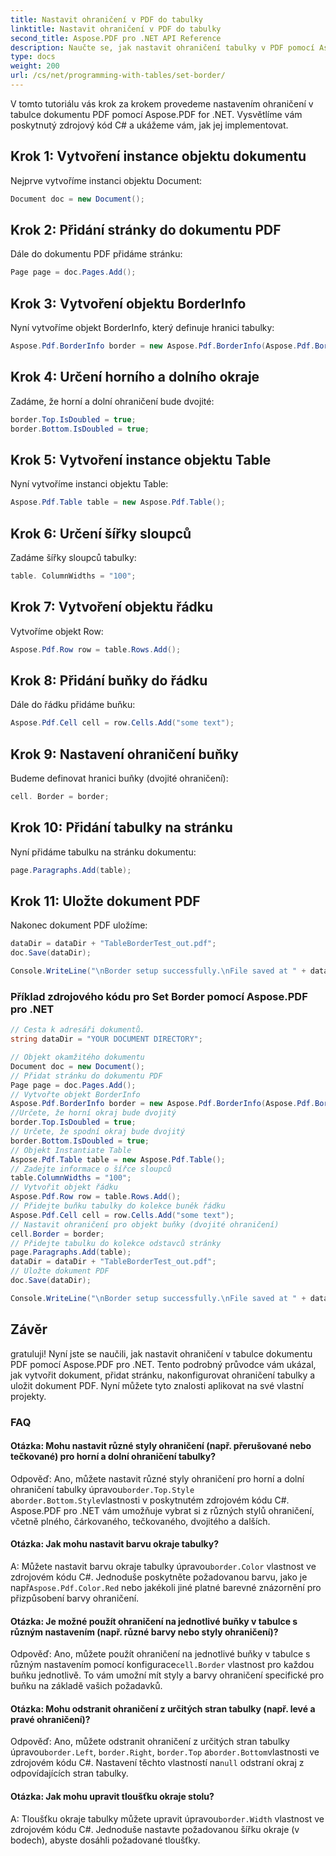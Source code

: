 ```yaml
---
title: Nastavit ohraničení v PDF do tabulky
linktitle: Nastavit ohraničení v PDF do tabulky
second_title: Aspose.PDF pro .NET API Reference
description: Naučte se, jak nastavit ohraničení tabulky v PDF pomocí Aspose.PDF pro .NET.
type: docs
weight: 200
url: /cs/net/programming-with-tables/set-border/
---
```

V tomto tutoriálu vás krok za krokem provedeme nastavením ohraničení v tabulce dokumentu PDF pomocí Aspose.PDF for .NET. Vysvětlíme vám poskytnutý zdrojový kód C# a ukážeme vám, jak jej implementovat.

## Krok 1: Vytvoření instance objektu dokumentu
Nejprve vytvoříme instanci objektu Document:

```csharp
Document doc = new Document();
```

## Krok 2: Přidání stránky do dokumentu PDF
Dále do dokumentu PDF přidáme stránku:

```csharp
Page page = doc.Pages.Add();
```

## Krok 3: Vytvoření objektu BorderInfo
Nyní vytvoříme objekt BorderInfo, který definuje hranici tabulky:

```csharp
Aspose.Pdf.BorderInfo border = new Aspose.Pdf.BorderInfo(Aspose.Pdf.BorderSide.All);
```

## Krok 4: Určení horního a dolního okraje
Zadáme, že horní a dolní ohraničení bude dvojité:

```csharp
border.Top.IsDoubled = true;
border.Bottom.IsDoubled = true;
```

## Krok 5: Vytvoření instance objektu Table
Nyní vytvoříme instanci objektu Table:

```csharp
Aspose.Pdf.Table table = new Aspose.Pdf.Table();
```

## Krok 6: Určení šířky sloupců
Zadáme šířky sloupců tabulky:

```csharp
table. ColumnWidths = "100";
```

## Krok 7: Vytvoření objektu řádku
Vytvoříme objekt Row:

```csharp
Aspose.Pdf.Row row = table.Rows.Add();
```

## Krok 8: Přidání buňky do řádku
Dále do řádku přidáme buňku:

```csharp
Aspose.Pdf.Cell cell = row.Cells.Add("some text");
```

## Krok 9: Nastavení ohraničení buňky
Budeme definovat hranici buňky (dvojité ohraničení):

```csharp
cell. Border = border;
```

## Krok 10: Přidání tabulky na stránku
Nyní přidáme tabulku na stránku dokumentu:

```csharp
page.Paragraphs.Add(table);
```

## Krok 11: Uložte dokument PDF
Nakonec dokument PDF uložíme:

```csharp
dataDir = dataDir + "TableBorderTest_out.pdf";
doc.Save(dataDir);

Console.WriteLine("\nBorder setup successfully.\nFile saved at " + dataDir);
```

### Příklad zdrojového kódu pro Set Border pomocí Aspose.PDF pro .NET

```csharp
// Cesta k adresáři dokumentů.
string dataDir = "YOUR DOCUMENT DIRECTORY";

// Objekt okamžitého dokumentu
Document doc = new Document();
// Přidat stránku do dokumentu PDF
Page page = doc.Pages.Add();
// Vytvořte objekt BorderInfo
Aspose.Pdf.BorderInfo border = new Aspose.Pdf.BorderInfo(Aspose.Pdf.BorderSide.All);
//Určete, že horní okraj bude dvojitý
border.Top.IsDoubled = true;
// Určete, že spodní okraj bude dvojitý
border.Bottom.IsDoubled = true;
// Objekt Instantiate Table
Aspose.Pdf.Table table = new Aspose.Pdf.Table();
// Zadejte informace o šířce sloupců
table.ColumnWidths = "100";
// Vytvořit objekt řádku
Aspose.Pdf.Row row = table.Rows.Add();
// Přidejte buňku tabulky do kolekce buněk řádku
Aspose.Pdf.Cell cell = row.Cells.Add("some text");
// Nastavit ohraničení pro objekt buňky (dvojité ohraničení)
cell.Border = border;
// Přidejte tabulku do kolekce odstavců stránky
page.Paragraphs.Add(table);
dataDir = dataDir + "TableBorderTest_out.pdf";
// Uložte dokument PDF
doc.Save(dataDir);

Console.WriteLine("\nBorder setup successfully.\nFile saved at " + dataDir);
```

## Závěr
gratuluji! Nyní jste se naučili, jak nastavit ohraničení v tabulce dokumentu PDF pomocí Aspose.PDF pro .NET. Tento podrobný průvodce vám ukázal, jak vytvořit dokument, přidat stránku, nakonfigurovat ohraničení tabulky a uložit dokument PDF. Nyní můžete tyto znalosti aplikovat na své vlastní projekty.

### FAQ

#### Otázka: Mohu nastavit různé styly ohraničení (např. přerušované nebo tečkované) pro horní a dolní ohraničení tabulky?

 Odpověď: Ano, můžete nastavit různé styly ohraničení pro horní a dolní ohraničení tabulky úpravou`border.Top.Style` a`border.Bottom.Style`vlastnosti v poskytnutém zdrojovém kódu C#. Aspose.PDF pro .NET vám umožňuje vybrat si z různých stylů ohraničení, včetně plného, čárkovaného, tečkovaného, dvojitého a dalších.

#### Otázka: Jak mohu nastavit barvu okraje tabulky?

 A: Můžete nastavit barvu okraje tabulky úpravou`border.Color` vlastnost ve zdrojovém kódu C#. Jednoduše poskytněte požadovanou barvu, jako je např`Aspose.Pdf.Color.Red` nebo jakékoli jiné platné barevné znázornění pro přizpůsobení barvy ohraničení.

#### Otázka: Je možné použít ohraničení na jednotlivé buňky v tabulce s různým nastavením (např. různé barvy nebo styly ohraničení)?

 Odpověď: Ano, můžete použít ohraničení na jednotlivé buňky v tabulce s různým nastavením pomocí konfigurace`cell.Border` vlastnost pro každou buňku jednotlivě. To vám umožní mít styly a barvy ohraničení specifické pro buňku na základě vašich požadavků.

#### Otázka: Mohu odstranit ohraničení z určitých stran tabulky (např. levé a pravé ohraničení)?

 Odpověď: Ano, můžete odstranit ohraničení z určitých stran tabulky úpravou`border.Left`, `border.Right`, `border.Top` a`border.Bottom`vlastnosti ve zdrojovém kódu C#. Nastavení těchto vlastností na`null` odstraní okraj z odpovídajících stran tabulky.

#### Otázka: Jak mohu upravit tloušťku okraje stolu?

 A: Tloušťku okraje tabulky můžete upravit úpravou`border.Width` vlastnost ve zdrojovém kódu C#. Jednoduše nastavte požadovanou šířku okraje (v bodech), abyste dosáhli požadované tloušťky.